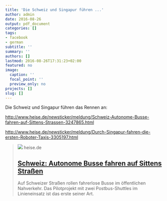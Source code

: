 ```yaml
---
title: 'Die Schweiz und Singapur führen ...'
author: admin
date: 2016-08-26
output: pdf_document
categories: []
tags:
- facebook
- german
subtitle: ''
summary: ''
authors: []
lastmod: 2016-08-26T17:31:23+02:00
featured: no
image:
  caption: ''
  focal_point: ''
  preview_only: no
projects: []
slug: []
---
```

Die Schweiz und Singapur führen das Rennen an:

http://www.heise.de/newsticker/meldung/Schweiz-Autonome-Busse-fahren-auf-Sittens-Strassen-3247865.html

http://www.heise.de/newsticker/meldung/Durch-Singapur-fahren-die-ersten-Roboter-Taxis-3305197.html
> [![](https://heise.cloudimg.io/bound/1200x1200/q85.png-lossy-85.webp-lossy-85.foil1/_www-heise-de_/imgs/18/1/8/3/8/6/6/2/_1om6699-b609a223bdea648e.png)](http://www.heise.de/newsticker/meldung/Schweiz-Autonome-Busse-fahren-auf-Sittens-Strassen-3247865.html)
> heise.de
> ## [Schweiz: Autonome Busse fahren auf Sittens Straßen](http://www.heise.de/newsticker/meldung/Schweiz-Autonome-Busse-fahren-auf-Sittens-Strassen-3247865.html)
>
>Auf Schweizer Straßen rollen fahrerlose Busse im öffentlichen Nahverkehr. Das Pilotprojekt mit zwei Postbus-Shuttles im Linieneinsatz ist das erste seiner Art.

